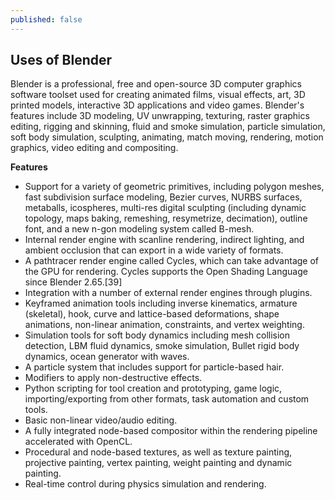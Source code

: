 ```yaml
---
published: false
---
```

## Uses of Blender

Blender is a professional, free and open-source 3D computer graphics software toolset used for creating animated films, visual effects, art, 3D printed models, interactive 3D applications and video games. Blender's features include 3D modeling, UV unwrapping, texturing, raster graphics editing, rigging and skinning, fluid and smoke simulation, particle simulation, soft body simulation, sculpting, animating, match moving, rendering, motion graphics, video editing and compositing. 

**Features**

- Support for a variety of geometric primitives, including polygon meshes, fast subdivision surface modeling, Bezier curves, NURBS surfaces, metaballs, icospheres, multi-res digital sculpting (including dynamic topology, maps baking, remeshing, resymetrize, decimation), outline font, and a new n-gon modeling system called B-mesh.
- Internal render engine with scanline rendering, indirect lighting, and ambient occlusion that can export in a wide variety of formats.
- A pathtracer render engine called Cycles, which can take advantage of the GPU for rendering. Cycles supports the Open Shading Language since Blender 2.65.[39]
- Integration with a number of external render engines through plugins.
- Keyframed animation tools including inverse kinematics, armature (skeletal), hook, curve and lattice-based deformations, shape animations, non-linear animation, constraints, and vertex weighting.
- Simulation tools for soft body dynamics including mesh collision detection, LBM fluid dynamics, smoke simulation, Bullet rigid body dynamics, ocean generator with waves.
- A particle system that includes support for particle-based hair.
- Modifiers to apply non-destructive effects.
- Python scripting for tool creation and prototyping, game logic, importing/exporting from other formats, task automation and custom tools.
- Basic non-linear video/audio editing.
- A fully integrated node-based compositor within the rendering pipeline accelerated with OpenCL.
- Procedural and node-based textures, as well as texture painting, projective painting, vertex painting, weight painting and dynamic painting.
- Real-time control during physics simulation and rendering.
